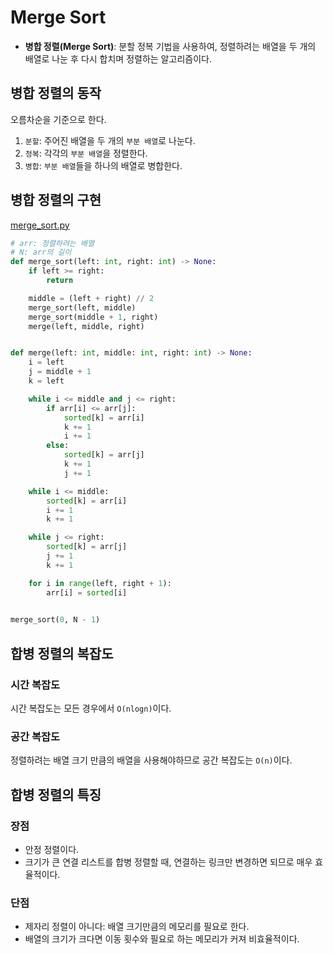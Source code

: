 # Merge Sort

- **병합 정렬(Merge Sort)**: 분할 정복 기법을 사용하여, 정렬하려는 배열을 두 개의 배열로 나눈 후 다시 합치며 정렬하는 알고리즘이다.



## 병합 정렬의 동작

오름차순을 기준으로 한다.

1. `분할`: 주어진 배열을 두 개의 `부분 배열`로 나눈다.
2. `정복`: 각각의 `부분 배열`을 정렬한다.
3. `병합`: `부분 배열`들을 하나의 배열로 병합한다.



## 병합 정렬의 구현

[merge_sort.py](https://github.com/leegwae/problem-solving/blob/main/sorting/merge_sort.py)

```python
# arr: 정렬하려는 배열
# N: arr의 길이
def merge_sort(left: int, right: int) -> None:
	if left >= right:
		return

	middle = (left + right) // 2
	merge_sort(left, middle)
	merge_sort(middle + 1, right)
	merge(left, middle, right)


def merge(left: int, middle: int, right: int) -> None:
	i = left
	j = middle + 1
	k = left

	while i <= middle and j <= right:
		if arr[i] <= arr[j]:
			sorted[k] = arr[i]
			k += 1
			i += 1
		else:
			sorted[k] = arr[j]
			k += 1
			j += 1

	while i <= middle:
		sorted[k] = arr[i]
		i += 1
		k += 1

	while j <= right:
		sorted[k] = arr[j]
		j += 1
		k += 1

	for i in range(left, right + 1):
		arr[i] = sorted[i]
        

merge_sort(0, N - 1)
```



## 합병 정렬의 복잡도

### 시간 복잡도

시간 복잡도는 모든 경우에서 `O(nlogn)`이다.



### 공간 복잡도

정렬하려는 배열 크기 만큼의 배열을 사용해야하므로 공간 복잡도는 `O(n)`이다.



## 합병 정렬의 특징

### 장점

- 안정 정렬이다.
- 크기가 큰 연결 리스트를 합병 정렬할 때, 연결하는 링크만 변경하면 되므로 매우 효율적이다.



### 단점

- 제자리 정렬이 아니다: 배열 크기만큼의 메모리를 필요로 한다.
- 배열의 크기가 크다면 이동 횟수와 필요로 하는 메모리가 커져 비효율적이다.
